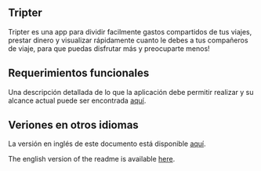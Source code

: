 ## Tripter
Tripter es una app para dividir facilmente gastos compartidos de tus viajes, prestar dinero y visualizar rápidamente cuanto le debes a tus compañeros de viaje, para que puedas disfrutar más y preocuparte menos!

## Requerimientos funcionales

Una descripción detallada de lo que la aplicación debe permitir realizar y su alcance actual puede ser encontrada [aquí](./REQUERIMIENTOS_FUNCIONALES.md).

## Veriones en otros idiomas

La versión en inglés de este documento está disponible [aquí](../README.md).

The english version of the readme is available [here](../README.md).